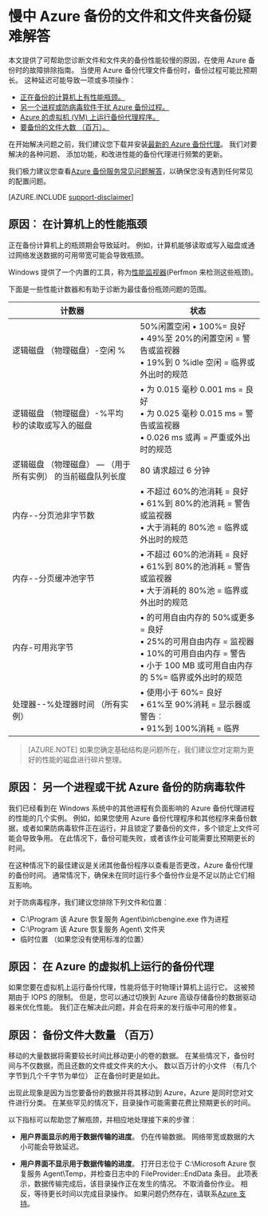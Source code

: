 <properties
   pageTitle="解决 Azure 备份中的文件和文件夹备份较慢 |Microsoft Azure"
   description="提供故障排除指南，可帮助您诊断 Azure 备份性能问题的原因"
   services="backup"
   documentationCenter=""
   authors="genlin"
   manager="jimpark"
   editor=""/>

<tags
    ms.service="backup"
    ms.workload="storage-backup-recovery"
    ms.tgt_pltfrm="na"
    ms.devlang="na"
    ms.topic="article"
    ms.date="10/13/2016"
    ms.author="genli"/>

# <a name="troubleshoot-slow-backup-of-files-and-folders-in-azure-backup"></a>慢中 Azure 备份的文件和文件夹备份疑难解答

本文提供了可帮助您诊断文件和文件夹的备份性能较慢的原因，在使用 Azure 备份时的故障排除指南。 当使用 Azure 备份代理文件备份时，备份过程可能比预期长。 这种延迟可能导致一项或多项操作︰

-   [正在备份的计算机上有性能瓶颈。](#cause1)
-   [另一个进程或防病毒软件干扰 Azure 备份过程。](#cause2)
-   [Azure 的虚拟机 (VM) 上运行备份代理程序。](#cause3)  
-   [要备份的文件大数 （百万）。](#cause4)

在开始解决问题之前，我们建议您下载并安装[最新的 Azure 备份代理](http://aka.ms/azurebackup_agent)。 我们对要解决的各种问题、 添加功能，和改进性能的备份代理进行频繁的更新。

我们极力建议您查看[Azure 备份服务常见问题解答](backup-azure-backup-faq.md)，以确保您没有遇到任何常见的配置问题。

[AZURE.INCLUDE [support-disclaimer](../../includes/support-disclaimer.md)]

<a id="cause1"></a>
## <a name="cause-performance-bottlenecks-on-the-computer"></a>原因︰ 在计算机上的性能瓶颈

正在备份计算机上的瓶颈期会导致延时。 例如，计算机能够读取或写入磁盘或通过网络发送数据的可用带宽可能会导致瓶颈。

Windows 提供了一个内置的工具，称为[性能监视器](https://technet.microsoft.com/magazine/2008.08.pulse.aspx)(Perfmon 来检测这些瓶颈)。

下面是一些性能计数器和有助于诊断为最佳备份瓶颈问题的范围。

| 计数器  | 状态  |
|---|---|
|逻辑磁盘 （物理磁盘）-空闲 %   | 50%闲置空闲 • 100%= 良好</br>• 49%至 20%的闲置空闲 = 警告或监视器</br>• 19%到 0 %idle 空闲 = 临界或外出时的规范|
|  逻辑磁盘 （物理磁盘）-%平均 秒的读取或写入的磁盘 |  • 为 0.015 毫秒 0.001 ms = 良好</br>• 为 0.025 毫秒 0.015 ms = 警告或监视器</br>• 0.026 ms 或再 = 严重或外出时的规范|
|  逻辑磁盘 （物理磁盘） — （用于所有实例） 的当前磁盘队列长度 | 80 请求超过 6 分钟 |
| 内存--分页池非字节数|• 不超过 60%的池消耗 = 良好<br>• 61%到 80%的池消耗 = 警告或监视器</br>• 大于消耗的 80%池 = 临界或外出时的规范|
| 内存--分页缓冲池字节 |• 不超过 60%的池消耗 = 良好</br>• 61%到 80%的池消耗 = 警告或监视器</br>• 大于消耗的 80%池 = 临界或外出时的规范|
| 内存-可用兆字节| • 的可用自由内存的 50%或更多 = 良好</br>• 25%的可用自由内存 = 监视器</br>• 10%的可用自由内存 = 警告</br>• 小于 100 MB 或可用自由内存的 5%= 临界或外出时的规范|
|处理器--\%处理器时间 （所有实例）|• 使用小于 60%= 良好</br>• 61%至 90%消耗 = 显示器或警告︰</br>• 91%到 100%消耗 = 临界|


> [AZURE.NOTE] 如果您确定基础结构是问题所在，我们建议您对定期为更好的性能的磁盘进行碎片整理。

<a id="cause2"></a>
## <a name="cause-another-process-or-antivirus-software-interfering-with-azure-backup"></a>原因︰ 另一个进程或干扰 Azure 备份的防病毒软件

我们已经看到在 Windows 系统中的其他进程有负面影响的 Azure 备份代理进程的性能的几个实例。 例如，如果您使用 Azure 备份代理程序和其他程序来备份数据，或者如果防病毒软件正在运行，并且锁定了要备份的文件，多个锁定上文件可能会导致争用。 在此情况下，备份可能失败，或者该作业可能需要比预期更长的时间。

在这种情况下的最佳建议是关闭其他备份程序以查看是否更改，Azure 备份代理的备份时间。 通常情况下，确保未在同时运行多个备份作业是不足以防止它们相互影响。

对于防病毒程序，我们建议您排除下列文件和位置︰

- C:\Program 该 Azure 恢复服务 Agent\bin\cbengine.exe 作为进程
- C:\Program 该 Azure 恢复服务 Agent\ 文件夹
- 临时位置 （如果您没有使用标准的位置）

<a id="cause3"></a>
## <a name="cause-backup-agent-running-on-an-azure-virtual-machine"></a>原因︰ 在 Azure 的虚拟机上运行的备份代理

如果您要在虚拟机上运行备份代理，性能将低于时物理计算机上运行它。 这被预期由于 IOPS 的限制。  但是，您可以通过切换到 Azure 高级存储备份的数据驱动器来优化性能。 我们正在解决此问题，并会在将来的发行版中可用的修复。

<a id="cause4"></a>
## <a name="cause-backing-up-a-large-number-millions-of-files"></a>原因︰ 备份文件大数量 （百万）

移动的大量数据将需要较长时间比移动更小的卷的数据。 在某些情况下，备份时间与不仅数据，而且还数的文件或文件夹的大小。 数以百万计的小文件 （有几个字节到几个千字节为单位） 正在备份时更是如此。

出现此现象是因为当您要备份的数据并将其移动到 Azure，Azure 是同时您对文件进行分类。 在某些罕见的情况下，目录操作可能需要花费比预期更长的时间。

以下指标可以帮助您了解瓶颈，并相应地处理接下来的步骤︰

- **用户界面显示的用于数据传输的进度**。 仍在传输数据。 网络带宽或数据的大小可能会导致延迟。

- **用户界面不显示用于数据传输的进度**。 打开日志位于 C:\Microsoft Azure 恢复服务 Agent\Temp，并检查日志中的 FileProvider::EndData 条目。 此项表示，数据传输完成后，该目录操作正在发生的情况。 不取消备份作业。 相反，等待更长时间以完成目录操作。 如果问题仍然存在，请联系[Azure 支持](https://portal.azure.com/#create/Microsoft.Support)。
